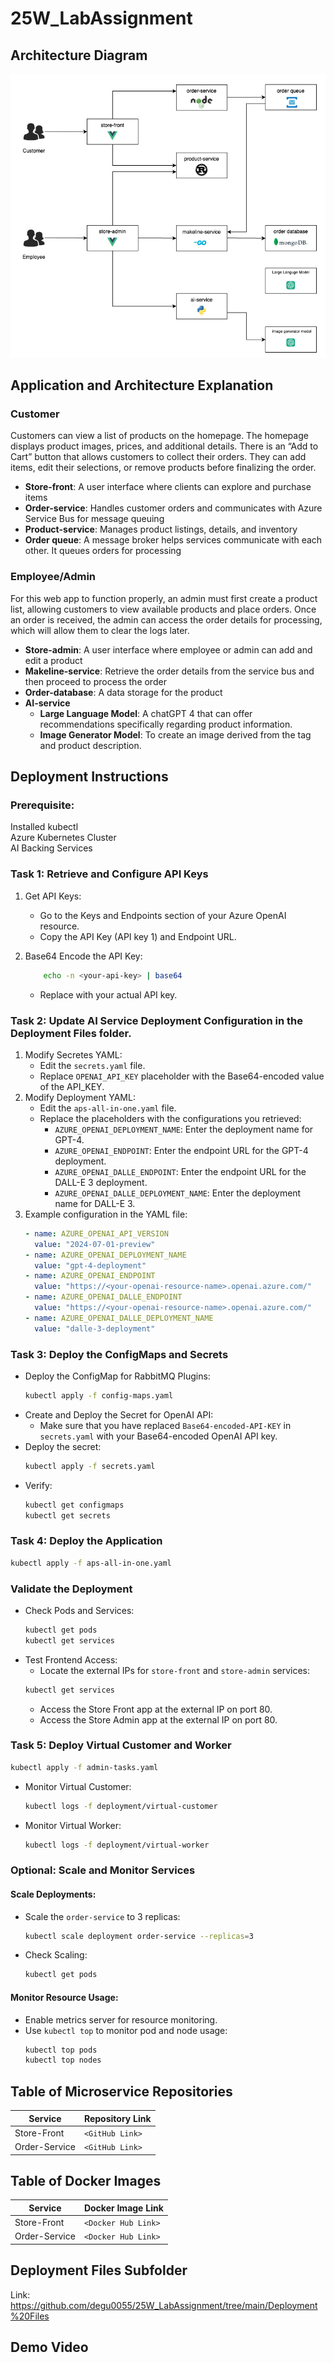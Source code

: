 <!-- 

Github:
https://github.com/degu0055/25W_LabAssignment?tab=readme-ov-file 

-->

# 25W_LabAssignment

## Architecture Diagram
<!-- Draw the updated architecture diagram using Draw.io and include it in the README. -->
![Diagram](https://github.com/degu0055/25W_LabAssignment/raw/main/images/diagram2.png)

## Application and Architecture Explanation
<!-- Briefly explain the application functionality and how the architecture works. -->

### Customer 
Customers can view a list of products on the homepage. The homepage displays product images, prices, and additional details. There is an “Add to Cart” button that allows customers to collect their orders. They can add items, edit their selections, or remove products before finalizing the order.

- **Store-front**: A user interface where clients can explore and purchase items 
- **Order-service**: Handles customer orders and communicates with Azure Service Bus for message queuing  
- **Product-service**: Manages product listings, details, and inventory 
- **Order queue**: A message broker helps services communicate with each other. It queues orders for processing  

### Employee/Admin
For this web app to function properly, an admin must first create a product list, allowing customers to view available products and place orders. Once an order is received, the admin can access the order details for processing, which will allow them to clear the logs later.

- **Store-admin**: A user interface where employee or admin can add and edit a product
- **Makeline-service**: Retrieve the order details from the service bus and then proceed to process the order
- **Order-database**: A data storage for the product  
- **AI-service**  
  - **Large Language Model**: A chatGPT 4 that can offer recommendations specifically regarding product information.
  - **Image Generator Model**: To create an image derived from the tag and product description. 


## Deployment Instructions
<!-- Step-by-step instructions to deploy the application in a Kubernetes cluster. -->
### Prerequisite:
Installed kubectl  
Azure Kubernetes Cluster  
AI Backing Services  

### Task 1: Retrieve and Configure API Keys

1. Get API Keys:
    * Go to the Keys and Endpoints section of your Azure OpenAI resource.
    * Copy the API Key (API key 1) and Endpoint URL.
2. Base64 Encode the API Key:

    ```sh
        echo -n <your-api-key> | base64  
    ```

    * Replace <your-api-key> with your actual API key.

### Task 2: Update AI Service Deployment Configuration in the Deployment Files folder.

1. Modify Secretes YAML:
    * Edit the `secrets.yaml` file.
    * Replace `OPENAI_API_KEY` placeholder with the Base64-encoded value of the API_KEY.
2. Modify Deployment YAML:
    * Edit the `aps-all-in-one.yaml` file.
    * Replace the placeholders with the configurations you retrieved:
        * `AZURE_OPENAI_DEPLOYMENT_NAME`: Enter the deployment name for GPT-4.
        * `AZURE_OPENAI_ENDPOINT`: Enter the endpoint URL for the GPT-4 deployment.
        * `AZURE_OPENAI_DALLE_ENDPOINT`: Enter the endpoint URL for the DALL-E 3 deployment.
        * `AZURE_OPENAI_DALLE_DEPLOYMENT_NAME`: Enter the deployment name for DALL-E 3.
3. Example configuration in the YAML file:
    ```yaml
    - name: AZURE_OPENAI_API_VERSION
      value: "2024-07-01-preview"
    - name: AZURE_OPENAI_DEPLOYMENT_NAME
      value: "gpt-4-deployment"
    - name: AZURE_OPENAI_ENDPOINT
      value: "https://<your-openai-resource-name>.openai.azure.com/"
    - name: AZURE_OPENAI_DALLE_ENDPOINT
      value: "https://<your-openai-resource-name>.openai.azure.com/"
    - name: AZURE_OPENAI_DALLE_DEPLOYMENT_NAME
      value: "dalle-3-deployment"
    ```

### Task 3: Deploy the ConfigMaps and Secrets

* Deploy the ConfigMap for RabbitMQ Plugins:
    ```sh
    kubectl apply -f config-maps.yaml  
    ```
* Create and Deploy the Secret for OpenAI API:
    * Make sure that you have replaced `Base64-encoded-API-KEY` in `secrets.yaml` with your Base64-encoded OpenAI API key.
* Deploy the secret:
    ```sh
    kubectl apply -f secrets.yaml  
    ```
* Verify:
    ```sh
    kubectl get configmaps
    kubectl get secrets  
    ```

### Task 4: Deploy the Application

```sh
kubectl apply -f aps-all-in-one.yaml
```

### Validate the Deployment

* Check Pods and Services:
    ```sh
    kubectl get pods
    kubectl get services  
    ```
* Test Frontend Access:
    * Locate the external IPs for `store-front` and `store-admin` services:
    ```sh
    kubectl get services  
    ```
    * Access the Store Front app at the external IP on port 80.
    * Access the Store Admin app at the external IP on port 80.

### Task 5: Deploy Virtual Customer and Worker

```sh
kubectl apply -f admin-tasks.yaml
```

* Monitor Virtual Customer:
    ```sh
    kubectl logs -f deployment/virtual-customer  
    ```
* Monitor Virtual Worker:
    ```sh
    kubectl logs -f deployment/virtual-worker  
    ```

### Optional: Scale and Monitor Services

#### Scale Deployments:

* Scale the `order-service` to 3 replicas:
    ```sh
    kubectl scale deployment order-service --replicas=3
    ```
* Check Scaling:
    ```sh
    kubectl get pods
    ```

#### Monitor Resource Usage:

* Enable metrics server for resource monitoring.
* Use `kubectl top` to monitor pod and node usage:
    ```sh
    kubectl top pods
    kubectl top nodes  
    

## Table of Microservice Repositories
| Service        | Repository Link |
|---------------|----------------|
| Store-Front   | `<GitHub Link>`   |
| Order-Service | `<GitHub Link>`   |

## Table of Docker Images
| Service        | Docker Image Link |
|---------------|------------------|
| Store-Front   | `<Docker Hub Link>` |
| Order-Service | `<Docker Hub Link>` |

<!--  Uncomment this if found an answer
## Issues or Limitations (Optional)
Any issues or limitations in the implementation. -->

## Deployment Files Subfolder
 <!-- Include all Kubernetes deployment YAML files in a folder named `Deployment Files`.
Ensure these files are clearly named (e.g., `store-front-deployment.yaml`, `order-service-deployment.yaml`). -->

Link: https://github.com/degu0055/25W_LabAssignment/tree/main/Deployment%20Files


## Demo Video
<!-- Record a 5-minute max demo video showcasing the following:

- The application in action after deployment to AKS cluster.
- AI-generated product descriptions and images.
- Integration with the managed order queue service.

Upload the video to YouTube and include a link to the video in your README.md file under a "Demo Video" section. -->


